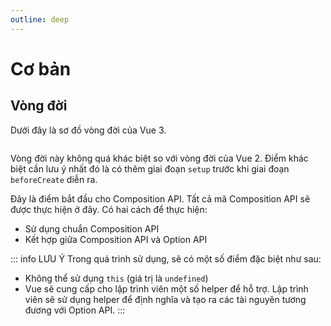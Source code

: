 ```yaml
---
outline: deep
---
```


# Cơ bản

## Vòng đời
Dưới đây là sơ đồ vòng đời của Vue 3.

<p align="center">
<img alt="" src="/lifecycle.png"/>
</p>

Vòng đời này không quá khác biệt so với vòng đời của Vue 2. Điểm khác biệt cần lưu ý nhất đó là có thêm giai đoạn `setup` trước khi giai đoạn `beforeCreate` diễn ra.

Đây là điểm bắt đầu cho Composition API. Tất cả mã Composition API sẽ được thực hiện ở đây. Có hai cách để thực hiện:
* Sử dụng chuẩn Composition API
* Kết hợp giữa Composition API và Option API

::: info LƯU Ý 
Trong quá trình sử dụng, sẽ có một số điểm đặc biệt như sau:
* Không thể sử dụng `this` (giá trị là `undefined`)
* Vue sẽ cung cấp cho lập trình viên một số helper để hỗ trợ. Lập trình viên sẽ sử dụng helper để định nghĩa và tạo ra các tài nguyên tương đương với Option API.
:::